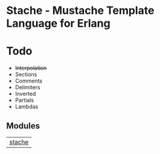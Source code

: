 

# Stache - Mustache Template Language for Erlang #


# Todo #
* <del>Interpolation</del>
* Sections
* Comments
* Delimiters
* Inverted
* Partials
* Lambdas




## Modules ##


<table width="100%" border="0" summary="list of modules">
<tr><td><a href="https://github.com/eproxus/stache/blob/master/doc/stache.md" class="module">stache</a></td></tr></table>

